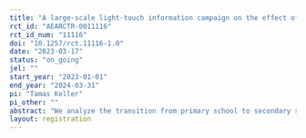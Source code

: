 ```yaml
---
title: "A large-scale light-touch information campaign on the effect of transparent admission standards on students’ application to the college-bound upper-secondary school track"
rct_id: "AEARCTR-0011116"
rct_id_num: "11116"
doi: "10.1257/rct.11116-1.0"
date: "2023-03-17"
status: "on_going"
jel: ""
start_year: "2023-01-01"
end_year: "2024-03-31"
pi: "Tamas Keller"
pi_other: ""
abstract: "We analyze the transition from primary school to secondary school in Hungary. We conduct a large-scale light-touch information campaign to analyze the effect of transparent admission standards on primary school students’ application to the college-bound upper-secondary school track. Our treatment consists of a homepage summarizing all college-bound upper-secondary schools’ admission standards. Treated schools (N = 1,130) received access to the homepage. The control school (N = 1,130) did not receive access to the homepage. We compare students’ secondary school applications in treated and control schools involving data about approximately 80,000 students to evaluate the impact of the treatment. The administrative outcome data will be available in December 2023. "
layout: registration
---
```


